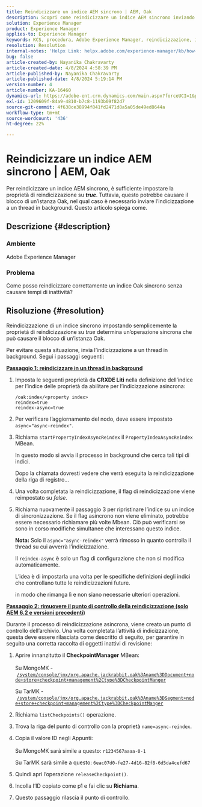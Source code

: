```yaml
---
title: Reindicizzare un indice AEM sincrono | AEM, Oak
description: Scopri come reindicizzare un indice AEM sincrono inviando l’indicizzazione a un thread in background.
solution: Experience Manager
product: Experience Manager
applies-to: Experience Manager
keywords: KCS, procedura, Adobe Experience Manager, reindicizzazione, indice AEM sincrono, Oak
resolution: Resolution
internal-notes: 'Helpx Link: helpx.adobe.com/experience-manager/kb/how-to-reindex-a-synchronous-AEM-index-AEM-Oak.html'
bug: false
article-created-by: Nayanika Chakravarty
article-created-date: 4/8/2024 4:58:39 PM
article-published-by: Nayanika Chakravarty
article-published-date: 4/8/2024 5:19:14 PM
version-number: 4
article-number: KA-16460
dynamics-url: https://adobe-ent.crm.dynamics.com/main.aspx?forceUCI=1&pagetype=entityrecord&etn=knowledgearticle&id=d4db733c-c9f5-ee11-a1fe-6045bd006295
exl-id: 1209609f-84a9-4810-b7c8-1193b09f82d7
source-git-commit: 4f638ce38994f841fd2471d8a5a05de49ed8644a
workflow-type: tm+mt
source-wordcount: '436'
ht-degree: 22%

---
```


# Reindicizzare un indice AEM sincrono | AEM, Oak


Per reindicizzare un indice AEM sincrono, è sufficiente impostare la proprietà di reindicizzazione su <b>*true</b>*. Tuttavia, questo potrebbe causare il blocco di un’istanza Oak, nel qual caso è necessario inviare l’indicizzazione a un thread in background. Questo articolo spiega come.

## Descrizione {#description}


### Ambiente

Adobe Experience Manager

### Problema

Come posso reindicizzare correttamente un indice Oak sincrono senza causare tempi di inattività?


## Risoluzione {#resolution}


Reindicizzazione di un indice sincrono impostando semplicemente la proprietà di reindicizzazione su *true* determina un’operazione sincrona che può causare il blocco di un’istanza Oak.

Per evitare questa situazione, invia l’indicizzazione a un thread in background. Segui i passaggi seguenti:

<b><u>Passaggio 1: reindicizzare in un thread in background</u></b>

1. Imposta le seguenti proprietà da <b>CRXDE Liti</b> nella definizione dell’indice per l’indice delle proprietà da abilitare per l’indicizzazione asincrona:<br>


   ```
   /oak:index/<property index>
   reindex=true
   reindex-async=true
   ```


2. Per verificare l’aggiornamento del nodo, deve essere impostato `async="async-reindex"`.
3. Richiama `startPropertyIndexAsyncReindex` il `PropertyIndexAsyncReindex` MBean.<br>


   In questo modo si avvia il processo in background che cerca tali tipi di indici.



   Dopo la chiamata dovresti vedere che verrà eseguita la reindicizzazione della riga di registro...
4. Una volta completata la reindicizzazione, il flag di reindicizzazione viene reimpostato su *false*.
5. Richiama nuovamente il passaggio 3 per ripristinare l’indice su un indice di sincronizzazione. Se il flag asincrono non viene eliminato, potrebbe essere necessario richiamare più volte Mbean. Ciò può verificarsi se sono in corso modifiche simultanee che interessano questo indice.



   <b>Nota:</b> Solo il `async="async-reindex"` verrà rimosso in quanto controlla il thread su cui avverrà l’indicizzazione.

   Il `reindex-async` è solo un flag di configurazione che non si modifica automaticamente.

   L’idea è di impostarla una volta per le specifiche definizioni degli indici che controllano tutte le reindicizzazioni future.

   in modo che rimanga lì e non siano necessarie ulteriori operazioni.


<b><u>Passaggio 2: rimuovere il punto di controllo della reindicizzazione (solo AEM 6.2 e versioni precedenti)</u></b>

Durante il processo di reindicizzazione asincrona, viene creato un punto di controllo dell’archivio.
Una volta completata l’attività di indicizzazione, questa deve essere rilasciata come descritto di seguito, per garantire in seguito una corretta raccolta di oggetti inattivi di revisione:

1. Aprire innanzitutto il <b>CheckpointManager</b> MBean:<br>\
   Su MongoMK - [`/system/console/jmx/org.apache.jackrabbit.oak%3Aname%3DDocument+node+store+checkpoint+management%2Ctype%3DCheckpointManger`](http://localhost:4502/system/console/jmx/org.apache.jackrabbit.oak%3Aname%3DDocument+node+store+checkpoint+management%2Ctype%3DCheckpointManger)

   Su TarMK - [`/system/console/jmx/org.apache.jackrabbit.oak%3Aname%3DSegment+node+store+checkpoint+management%2Ctype%3DCheckpointManger`](http://localhost:4502/system/console/jmx/org.apache.jackrabbit.oak%3Aname%3DSegment+node+store+checkpoint+management%2Ctype%3DCheckpointManger)
2. Richiama `listCheckpoints()` operazione.
3. Trova la riga del punto di controllo con la proprietà `name=async-reindex`.
4. Copia il valore ID negli Appunti:<br>\
   Su MongoMK sarà simile a questo: `r1234567aaaa-0-1`

   Su TarMK sarà simile a questo: `6eac07d0-fe27-4d16-82f8-6d5da4cefd67`
5. Quindi apri l’operazione `releaseCheckpoint()`.
6. Incolla l’ID copiato come p1 e fai clic su <b>Richiama</b>.
7. Questo passaggio rilascia il punto di controllo.
